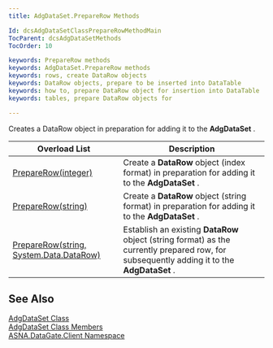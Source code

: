 ```yaml
---
title: AdgDataSet.PrepareRow Methods

Id: dcsAdgDataSetClassPrepareRowMethodMain
TocParent: dcsAdgDataSetMethods
TocOrder: 10

keywords: PrepareRow methods
keywords: AdgDataSet.PrepareRow methods
keywords: rows, create DataRow objects
keywords: DataRow objects, prepare to be inserted into DataTable
keywords: how to, prepare DataRow object for insertion into DataTable
keywords: tables, prepare DataRow objects for

---
```


Creates a DataRow object in preparation for adding it to the **AdgDataSet** .


| Overload List | Description |
| ---- | ---- |
| [PrepareRow(integer)](adg-dataset-class-prepare-row-method1.html) | Create a **DataRow** object (index format) in preparation for adding it to the **AdgDataSet** . |
| [PrepareRow(string)](adg-dataset-class-prepare-row-method2.html) | Create a **DataRow** object (string format) in preparation for adding it to the **AdgDataSet** . |
| [PrepareRow(string, System.Data.DataRow)](adg-dataset-class-prepare-row-method3.html) | Establish an existing **DataRow** object (string format) as the currently prepared row, for subsequently adding it to the **AdgDataSet** . |



## See Also


[AdgDataSet Class](adg-dataset-class.html)
      <br />
[AdgDataSet Class Members](adg-dataset-members.html)
      <br />
[ASNA.DataGate.Client Namespace](datagate-client-namespace.html)

